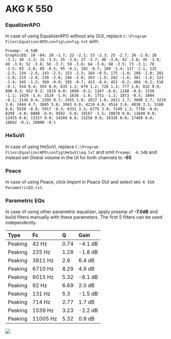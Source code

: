 # AKG K 550

### EqualizerAPO
In case of using EqualizerAPO without any GUI, replace `C:\Program Files\EqualizerAPO\config\config.txt`
with:
```
Preamp: -6.5dB
GraphicEQ: 10 -84; 20 -1.7; 22 -2.1; 23 -2.3; 25 -2.7; 26 -2.8; 28 -3.1; 30 -3.3; 32 -3.5; 35 -3.6; 37 -3.7; 40 -3.8; 42 -3.8; 45 -3.9; 49 -3.9; 52 -3.8; 56 -3.7; 59 -3.6; 64 -3.6; 68 -3.5; 73 -3.1; 78 -2.5; 83 -1.6; 89 -0.5; 95 -0.1; 102 -0.7; 109 -1.4; 117 -2.1; 125 -2.5; 134 -2.6; 143 -2.5; 153 -2.3; 164 -0.5; 175 -1.0; 188 -2.0; 201 -2.0; 215 -2.0; 230 -2.0; 246 -2.0; 263 -1.9; 282 -1.6; 301 -1.6; 323 -1.4; 345 -1.2; 369 -0.9; 395 -0.7; 423 -0.4; 452 -0.2; 484 -0.2; 518 -0.1; 554 0.4; 593 0.9; 635 1.2; 679 1.2; 726 1.3; 777 1.6; 832 0.9; 890 0.3; 952 0.3; 1019 0.0; 1090 -0.2; 1167 -0.6; 1248 -0.8; 1336 -1.1; 1429 -1.4; 1529 -1.9; 1636 -1.8; 1751 -1.2; 1873 -0.5; 2004 -0.1; 2145 0.4; 2295 0.7; 2455 1.0; 2627 1.0; 2811 1.7; 3008 2.7; 3219 3.6; 3444 4.7; 3685 5.8; 3943 6.0; 4219 4.8; 4514 3.6; 4830 3.1; 5168 0.8; 5530 -0.8; 5917 -0.3; 6331 3.3; 6775 3.9; 7249 1.3; 7756 -0.0; 8299 -4.0; 8880 -6.9; 9502 -5.8; 10167 -1.5; 10879 0.0; 11640 0.0; 12455 0.0; 13327 0.0; 14260 0.0; 15258 0.0; 16326 0.0; 17469 0.0; 18692 -0.1; 20000 -0.1
```

### HeSuVi
In case of using HeSuVi, replace `C:\Program Files\EqualizerAPO\config\HeSuVi\eq.txt` and omit `Preamp:
-6.5dB` and instead set Global volume in the UI for both channels to **-65**

### Peace
In case of using Peace, click *Import* in Peace GUI and select `AKG K 550 ParametricEQ.txt`.

### Parametric EQs
In case of using other parametric equalizer, apply preamp of **-7.0dB** and build filters manually with
these parameters. The first 5 filters can be used independently.

| Type    | Fc       |    Q | Gain    |
|:--------|:---------|:-----|:--------|
| Peaking | 42 Hz    | 0.74 | -4.1 dB |
| Peaking | 225 Hz   | 1.28 | -1.8 dB |
| Peaking | 3811 Hz  | 2.9  | 6.4 dB  |
| Peaking | 6710 Hz  | 8.29 | 4.8 dB  |
| Peaking | 9015 Hz  | 5.32 | -8.1 dB |
| Peaking | 92 Hz    | 6.69 | 2.0 dB  |
| Peaking | 131 Hz   | 5.3  | -1.5 dB |
| Peaking | 714 Hz   | 2.77 | 1.7 dB  |
| Peaking | 1539 Hz  | 3.23 | -2.2 dB |
| Peaking | 11005 Hz | 5.32 | 0.9 dB  |

![](https://raw.githubusercontent.com/jaakkopasanen/AutoEq/master/results/headphonecom/sbaf-serious/AKG%20K%20550/AKG%20K%20550.png)